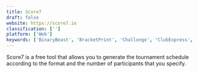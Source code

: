 ```yaml
---
title: Score7
draft: false 
website: https://score7.io
classification: ['']
platform: ['Web']
keywords: ['BinaryBeast', 'BracketPrint', 'Challonge', 'ClubExpress', 'Enjore', 'GIFscore', 'GotSoccer', 'Korrio', 'March Madness Bracket', 'Nolife.gg', 'RosterBot', 'SportEasy', 'Sports Illustrated Play', 'TournamentMango', 'Ultimate Tournament', 'Zen Organizer']
---
```

Score7 is a free tool that allows you to generate the tournament schedule according to the format and the number of participants that you specify.
